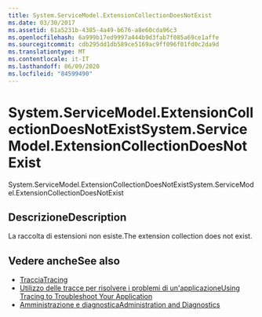 ```yaml
---
title: System.ServiceModel.ExtensionCollectionDoesNotExist
ms.date: 03/30/2017
ms.assetid: 61a5231b-4385-4a49-b676-a8e60cda96c3
ms.openlocfilehash: 6a999b17ed9997a444b9d3fab7f085a69ce1affe
ms.sourcegitcommit: cdb295dd1db589ce5169ac9ff096f01fd0c2da9d
ms.translationtype: MT
ms.contentlocale: it-IT
ms.lasthandoff: 06/09/2020
ms.locfileid: "84599490"
---
```

# <a name="systemservicemodelextensioncollectiondoesnotexist"></a><span data-ttu-id="88164-102">System.ServiceModel.ExtensionCollectionDoesNotExist</span><span class="sxs-lookup"><span data-stu-id="88164-102">System.ServiceModel.ExtensionCollectionDoesNotExist</span></span>
<span data-ttu-id="88164-103">System.ServiceModel.ExtensionCollectionDoesNotExist</span><span class="sxs-lookup"><span data-stu-id="88164-103">System.ServiceModel.ExtensionCollectionDoesNotExist</span></span>  
  
## <a name="description"></a><span data-ttu-id="88164-104">Descrizione</span><span class="sxs-lookup"><span data-stu-id="88164-104">Description</span></span>  
 <span data-ttu-id="88164-105">La raccolta di estensioni non esiste.</span><span class="sxs-lookup"><span data-stu-id="88164-105">The extension collection does not exist.</span></span>  
  
## <a name="see-also"></a><span data-ttu-id="88164-106">Vedere anche</span><span class="sxs-lookup"><span data-stu-id="88164-106">See also</span></span>

- [<span data-ttu-id="88164-107">Traccia</span><span class="sxs-lookup"><span data-stu-id="88164-107">Tracing</span></span>](index.md)
- [<span data-ttu-id="88164-108">Utilizzo delle tracce per risolvere i problemi di un'applicazione</span><span class="sxs-lookup"><span data-stu-id="88164-108">Using Tracing to Troubleshoot Your Application</span></span>](using-tracing-to-troubleshoot-your-application.md)
- [<span data-ttu-id="88164-109">Amministrazione e diagnostica</span><span class="sxs-lookup"><span data-stu-id="88164-109">Administration and Diagnostics</span></span>](../index.md)
